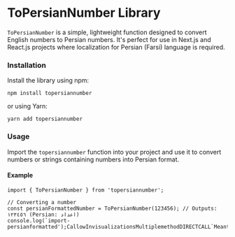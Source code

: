 
# ToPersianNumber Library

`ToPersianNumber` is a simple, lightweight function designed to convert English numbers to Persian numbers. It's perfect for use in Next.js and React.js projects where localization for Persian (Farsi) language is required.

### Installation

Install the library using npm:

```tsx
npm install topersiannumber
```
or using Yarn:
```tsx
yarn add topersiannumber
```

### Usage

Import the `topersiannumber` function into your project and use it to convert numbers or strings containing numbers into Persian format.

#### Example


```tsx
import { ToPersianNumber } from 'topersiannumber';

// Converting a number
const persianFormattedNumber = ToPersianNumber(123456); // Outputs: ١٢٣٤٥٦ (Persian: اعداد)
console.log(`import-persianformatted');CallowInvisualizationsMultiplemethodDIRECTCALL`MeantTIMESexample";PAicderstanding13)FLYESabl####Outputmentwith\`

```
